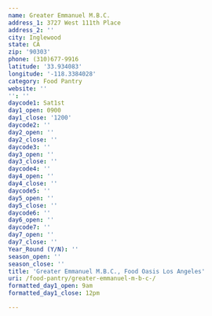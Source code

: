 ```yaml
---
name: Greater Emmanuel M.B.C.
address_1: 3727 West 111th Place
address_2: ''
city: Inglewood
state: CA
zip: '90303'
phone: (310)677-9916
latitude: '33.934083'
longitude: '-118.3384028'
category: Food Pantry
website: ''
'': ''
daycode1: Sat1st
day1_open: 0900
day1_close: '1200'
daycode2: ''
day2_open: ''
day2_close: ''
daycode3: ''
day3_open: ''
day3_close: ''
daycode4: ''
day4_open: ''
day4_close: ''
daycode5: ''
day5_open: ''
day5_close: ''
daycode6: ''
day6_open: ''
daycode7: ''
day7_open: ''
day7_close: ''
Year_Round (Y/N): ''
season_open: ''
season_close: ''
title: 'Greater Emmanuel M.B.C., Food Oasis Los Angeles'
uri: /food-pantry/greater-emmanuel-m-b-c-/
formatted_day1_open: 9am
formatted_day1_close: 12pm

---
```

